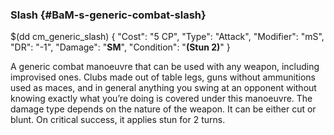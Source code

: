 ### Slash {#BaM-s-generic-combat-slash}

$(dd cm_generic_slash)
{
	"Cost": "5 CP",
	"Type": "Attack",
	"Modifier": "mS",
	"DR": "-1",
	"Damage": "__SM__",
	"Condition": "__(Stun 2)__"
}

A generic combat manoeuvre that can be used with any weapon, including improvised ones. Clubs made out of table legs, guns without ammunitions used as maces, and in general anything you swing at an opponent without knowing exactly what you’re doing is covered under this manoeuvre.
The damage type depends on the nature of the weapon. It can be either cut or blunt.
On critical success, it applies stun for 2 turns.
